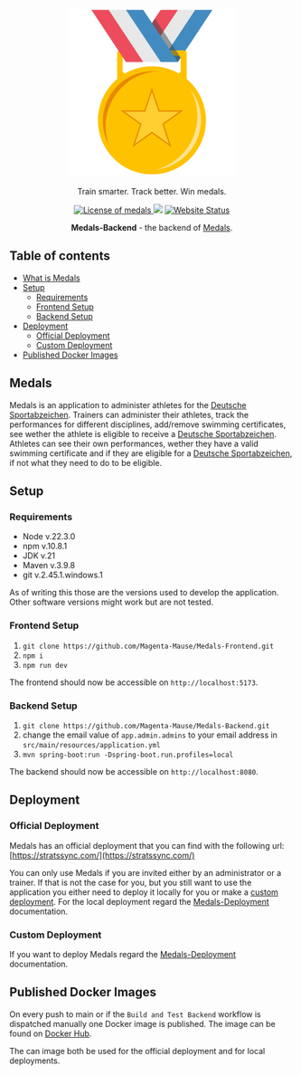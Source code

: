 <p align="center">
    <a href="https://stratssync.com">
        <picture>
            <img src="https://raw.githubusercontent.com/Magenta-Mause/Medals-Frontend/refs/heads/main/public/logo.svg" alt="Medals" width="300" />
        </picture>
    </a>
</p>

<p align="center">Train smarter. Track better. Win medals.</p>

<p align="center">
  <a href="https://opensource.org/licenses/BSD-3-Clause">
    <img src="https://img.shields.io/badge/License-BSD_3--Clause-blue.svg" alt="License of medals" />
  </a>
  <img src="https://github.com/Magenta-Mause/Medals-Backend/actions/workflows/build_backend.yml/badge.svg">
  <a href="https://stratssync.com">
    <img src="https://img.shields.io/website?url=https://stratssync.com" alt="Website Status" />
  </a>
</p>

<p align="center">
    <b>Medals-Backend</b> - the backend of <a href="https://stratssync.com">Medals</a>.
</p>

## Table of contents

- [What is Medals](#Medals)
- [Setup](#Setup)
    - [Requirements](#requirements)
    - [Frontend Setup](#frontend-setup)
    - [Backend Setup](#backend-setup)
- [Deployment](#Deployment)
    - [Official Deployment](#official-deployment)
    - [Custom Deployment](#custom-deployment)
- [Published Docker Images](#published-docker-images)

## Medals

Medals is an application to administer athletes for the [Deutsche Sportabzeichen](https://deutsches-sportabzeichen.de/).
Trainers can administer their athletes, track the performances for different disciplines, add/remove swimming 
certificates, see wether the athlete is eligible to receive a 
[Deutsche Sportabzeichen](https://deutsches-sportabzeichen.de/). Athletes can see their own performances, wether 
they have a valid swimming 
certificate and if they are eligible for a [Deutsche Sportabzeichen](https://deutsches-sportabzeichen.de/), if not 
what they need to do to be eligible.

## Setup

### Requirements

- Node v.22.3.0
- npm v.10.8.1
- JDK v.21
- Maven v.3.9.8
- git v.2.45.1.windows.1

As of writing this those are the versions used to develop the application. Other software versions might work but 
are not tested.

### Frontend Setup

1. `git clone https://github.com/Magenta-Mause/Medals-Frontend.git`
2. `npm i`
3. `npm run dev`

The frontend should now be accessible on `http://localhost:5173`.

### Backend Setup

1. `git clone https://github.com/Magenta-Mause/Medals-Backend.git`
2. change the email value of `app.admin.admins` to your email address in  `src/main/resources/application.yml`
3. `mvn spring-boot:run -Dspring-boot.run.profiles=local`

The backend should now be accessible on `http://localhost:8080`.

## Deployment

### Official Deployment

Medals has an official deployment that you can find with the following url: 
[https://stratssync.com/](https://stratssync.com/)

You can only use Medals if you are invited either by an administrator or a trainer. If that is not the case for you, 
but you still want to use the application you either need to deploy it locally for you or make a 
[custom deployment](#custom-deployment). For the local deployment regard the 
[Medals-Deployment](https://github.com/Magenta-Mause/Medals-Deployment) documentation.

### Custom Deployment

If you want to deploy Medals regard the [Medals-Deployment](https://github.com/Magenta-Mause/Medals-Deployment) 
documentation.


## Published Docker Images

On every push to main or if the `Build and Test Backend` workflow is dispatched manually one Docker image is 
published. The image can be found on [Docker Hub](https://hub.docker.com/repository/docker/ecofreshkaese/medals-backend/general).

The can image both be used for the official deployment and for local deployments.
